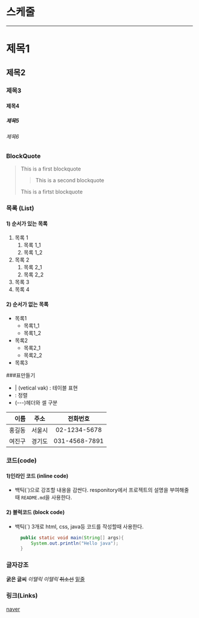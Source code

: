 # 스케줄

---

# 제목1

## 제목2

### 제목3

#### 제목4

##### 제목5

###### 제목6

### BlockQuote

> This is a first blockquote
>
> > This is a second blockquote
>
> This is a firtst blockquote

### 목록 (List)

#### 1) 순서가 있는 목록

1. 목록 1
   1. 목록 1_1
   2. 목록 1_2
2. 목록 2
   1. 목록 2_1
   2. 목록 2_2
3. 목록 3
4. 목록 4

#### 2) 순서가 없는 목록

- 목록1
  - 목록1_1
  - 목록1_2
- 목록2
  - 목록2_1
  - 목록2_2
- 목록3

###표만들기

- | (vetical vak) : 테이블 표현
- : 정렬
- (---)헤더와 셀 구분

|   이름 |  주소  |   전화번호    |
| -----: | :----: | :-----------: |
| 홍길동 | 서울시 | 02-1234-5678  |
| 여진구 | 경기도 | 031-4568-7891 |

### 코드(code)

#### 1)인라인 코드 (inline code)

- 백틱(\`)으로 강조할 내용을 감싼다.
  responitory에서 프로젝트의 설명을 부여해줄때 `README.md`을 사용한다.

#### 2) 블럭코드 (block code)

- 백틱(`) 3개로 html, css, java등 코드를 작성할때 사용한다.

  ```java
    public static void main(String[] args){
        System.out.println("Hello java");
    }
  ```

### 글자강조

**굵은 글씨**
_이텔릭_
_이텔릭_
~~취소선~~
<u>밑줄</u>

### 링크(Links)

[naver](https://www.naver.com/)
